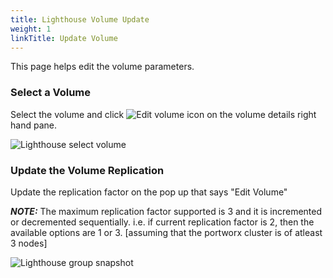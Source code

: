 ```yaml
---
title: Lighthouse Volume Update
weight: 1
linkTitle: Update Volume
---
```


This page helps edit the volume parameters.

### Select a Volume


Select the volume and click ![Edit volume icon](/img/lh-new-edit-icon.png) on the volume details right hand pane.

![Lighthouse select volume](/img/lighthouse-new-volume-update-1.png)

### Update the Volume Replication

Update the replication factor on the pop up that says "Edit Volume"

***NOTE:*** The maximum replication factor supported is 3 and it is incremented or decremented sequentially. i.e. if current replication factor is 2, then the available options are 1 or 3. [assuming that the portworx cluster is of atleast 3 nodes]

![Lighthouse group snapshot](/img/lighthouse-new-volume-update-2.png)
